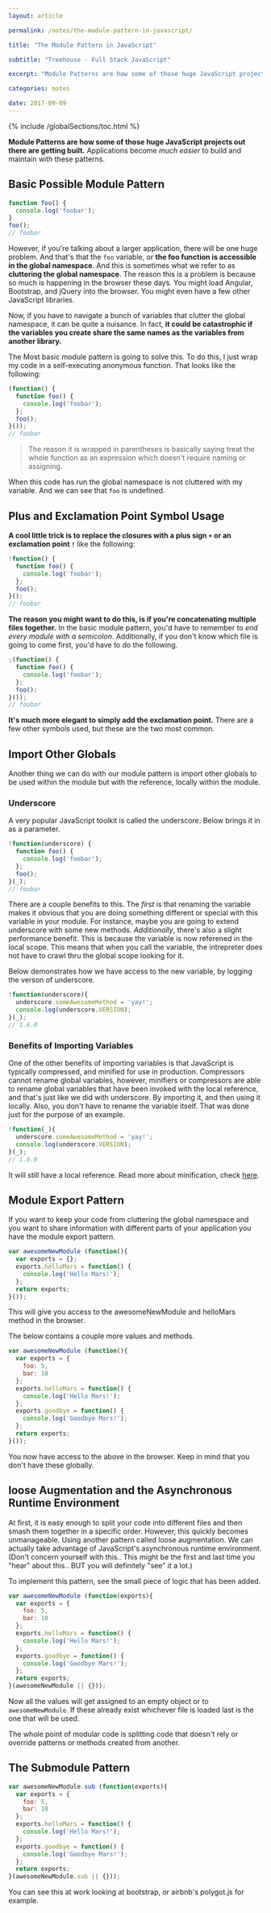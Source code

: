 ```yaml
---
layout: article

permalink: /notes/the-module-pattern-in-javascript/

title: "The Module Pattern in JavaScript"

subtitle: "Treehouse - Full Stack JavaScript"

excerpt: "Module Patterns are how some of those huge JavaScript projects out there are getting built. Applications become much easier to build and maintain with these patterns."

categories: notes

date: 2017-09-09
---
```


{% include /globalSections/toc.html %}

**Module Patterns are how some of those huge JavaScript projects out there are getting built.** Applications become *much easier* to build and maintain with these patterns.

## Basic Possible Module Pattern

```javascript
function foo() {
  console.log('foobar');
}
foo();
// foobar
```

However, if you're talking about a larger application, there will be one huge problem. And that's that the `foo` variable, or **the foo function is accessible in the global namespace**. And this is sometimes what we refer to as **cluttering the global namespace**. The reason this is a problem is because so much is happening in the browser these days. You might load Angular, Bootstrap, and jQuery into the browser. You might even have a few other JavaScript libraries.

Now, if you have to navigate a bunch of variables that clutter the global namespace, it can be quite a nuisance. In fact, **it could be catastrophic if the variables you create share the same names as the variables from another library.**

The Most basic module pattern is going to solve this. To do this, I just wrap my code in a self-executing anonymous function. That looks like the following:

```javascript
(function() {
  function foo() {
    console.log('foobar');
  };
  foo();
}());
// foobar
```

>The reason it is wrapped in parentheses is basically saying treat the whole function as an expression which doesn't require naming or assigning.

When this code has run the global namespace is not cluttered with my variable. And we can see that `foo` is undefined.

## Plus and Exclamation Point Symbol Usage

**A cool little trick is to replace the closures with a plus sign `+` or an exclamation point `!`** like the following:

```javascript
!function() {
  function foo() {
    console.log('foobar');
  };
  foo();
}();
// foobar
```

**The reason you might want to do this, is if you're concatenating multiple files together.** In the basic module pattern, you'd have to remember to *end every module with a semicolon*. Additionally, if you don't know which file is going to come first, you'd have to do the following. 

```javascript
;(function() {
  function foo() {
    console.log('foobar');
  };
  foo();
}());
// foobar
```

**It's much more elegant to simply add the exclamation point.** There are a few other symbols used, but these are the two most common.

## Import Other Globals

Another thing we can do with our module pattern is import other globals to be used within the module but with the reference, locally within the module.

### Underscore

A very popular JavaScript toolkit is called the underscore. Below brings it in as a parameter.

```javascript
!function(underscore) {
  function foo() {
    console.log('foobar');
  };
  foo();
}(_);
// foobar
```

There are a couple benefits to this. The *first* is that renaming the variable makes it obvious that you are doing something different or special with this variable in your module. For instance, maybe you are going to extend underscore with some new methods. *Additionally*, there's also a slight performance benefit. This is because the variable is now referened in the local scope. This means that when you call the variable, the intrepreter does not have to crawl thru the global scope looking for it.

Below demonstrates how we have access to the new variable, by logging the verson of underscore.

```javascript
!function(underscore){
  underscore.someAwesomeMethod = 'yay!';
  console.log(underscore.VERSION);
}(_);
// 1.6.0
```

### Benefits of Importing Variables

One of the other benefits of importing variables is that JavaScript is typically compressed, and minified for use in production. Compressors cannot rename global variables, however, minifiers or compressors are able to rename global variables that have been invoked with the local reference, and that's just like we did with underscore. By importing it, and then using it locally. Also, you don't have to rename the variable itself. That was done just for the purpose of an example.

```javascript
!function(_){
  underscore.someAwesomeMethod = 'yay!';
  console.log(underscore.VERSION);
}(_);
// 1.6.0
```

It will still have a local reference. Read more about minification, check [here](http://alistapart.com/article/javascript-minification-part-II).

## Module Export Pattern

If you want to keep your code from cluttering the global namespace and you want to share information with different parts of your application you have the module export pattern.

```javascript
var awesomeNewModule (function(){
  var exports = {};
  exports.helloMars = function() {
    console.log('Hello Mars!');
  };
  return exports;
}());
```

This will give you access to the awesomeNewModule and helloMars method in the browser.

The below contains a couple more values and methods.

```javascript
var awesomeNewModule (function(){
  var exports = {
    foo: 5,
    bar: 10
  };
  exports.helloMars = function() {
    console.log('Hello Mars!');
  };
  exports.goodbye = function() {
    console.log('Goodbye Mars!');
  };
  return exports;
}());
```

You now have access to the above in the browser. Keep in mind that you don't have these globally.

## loose Augmentation and the Asynchronous Runtime Environment

At first, it is easy enough to split your code into different files and then smash them together in a specific order. However, this quickly becomes unmanageable. Using another pattern called loose augmentation. We can actually take advantage of JavaScript's asynchronous runtime environment. (Don't concern yourself with this.. This might be the first and last time you "hear" about this.. BUT you will definitely "see" it a lot.)

To implement this pattern, see the small piece of logic that has been added.

```javascript
var awesomeNewModule (function(exports){
  var exports = {
    foo: 5,
    bar: 10
  };
  exports.helloMars = function() {
    console.log('Hello Mars!');
  };
  exports.goodbye = function() {
    console.log('Goodbye Mars!');
  };
  return exports;
}(awesomeNewModule || {}));
```

Now all the values will get assigned to an empty object or to `awesomeNewModule`. If these already exist whichever file is loaded last is the one that will be used. 

The whole point of modular code is splitting code that doesn't rely or override patterns or methods created from another.

## The Submodule Pattern

```javascript
var awesomeNewModule.sub (function(exports){
  var exports = {
    foo: 5,
    bar: 10
  };
  exports.helloMars = function() {
    console.log('Hello Mars!');
  };
  exports.goodbye = function() {
    console.log('Goodbye Mars!');
  };
  return exports;
}(awesomeNewModule.sub || {}));
```

You can see this at work looking at bootstrap, or airbnb's polygot.js for example.